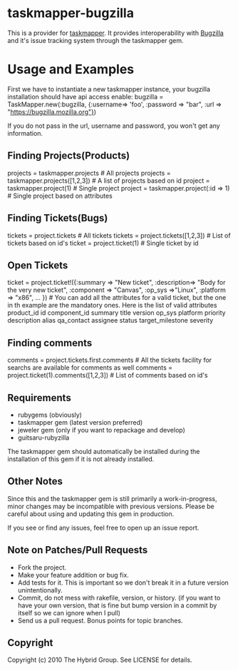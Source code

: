 # taskmapper-bugzilla

This is a provider for [taskmapper](http://ticketrb.com). It provides interoperability with [Bugzilla](http://bugzilla.org) and it's issue tracking system through the taskmapper gem.

# Usage and Examples

First we have to instantiate a new taskmapper instance, your bugzilla installation should have api access enable:
bugzilla = TaskMapper.new(:bugzilla, {:username=> 'foo', :password => "bar", :url => "https://bugzilla.mozilla.org"})

If you do not pass in the url, username and password, you won't get any information.

## Finding Projects(Products)

projects = taskmapper.projects # All projects
projects = taskmapper.projects([1,2,3]) # A list of projects based on id
project = taskmapper.project(1) # Single project
project = taskmapper.project(:id => 1) # Single project based on attributes

## Finding Tickets(Bugs)

tickets = project.tickets # All tickets
tickets = project.tickets([1,2,3]) # List of tickets based on id's
ticket = project.ticket(1) # Single ticket by id

## Open Tickets

ticket = project.ticket!({:summary => "New ticket", :description=> "Body for the very new ticket", :component => "Canvas", :op_sys =>"Linux", :platform => "x86", ... }) # You can add all the attributes for a valid ticket, but the one in th example are the mandatory ones. Here is the list of valid attributes
                  product_id
                  id 
                  component_id 
                  summary 
                  title 
                  version 
                  op_sys 
                  platform 
                  priority 
                  description 
                  alias 
                  qa_contact 
                  assignee 
                  status 
                  target_milestone 
                  severity 

## Finding comments

comments = project.tickets.first.comments # All the tickets facility for searchs are available for comments as well
comments = project.ticket(1).comments([1,2,3]) # List of comments based on id's


## Requirements

  * rubygems (obviously)
  * taskmapper gem (latest version preferred)
  * jeweler gem (only if you want to repackage and develop)
  * guitsaru-rubyzilla

  The taskmapper gem should automatically be installed during the installation of this gem if it is not already installed.

## Other Notes

  Since this and the taskmapper gem is still primarily a work-in-progress, minor changes may be incompatible with previous versions. Please be careful about using and updating this gem in production.

  If you see or find any issues, feel free to open up an issue report.


## Note on Patches/Pull Requests

  * Fork the project.
  * Make your feature addition or bug fix.
  * Add tests for it. This is important so we don't break it in a
  future version unintentionally.
  * Commit, do not mess with rakefile, version, or history.
(if you want to have your own version, that is fine but bump version in a commit by itself so we can ignore when I pull)
  * Send us a pull request. Bonus points for topic branches.

## Copyright

  Copyright (c) 2010 The Hybrid Group. See LICENSE for details.

